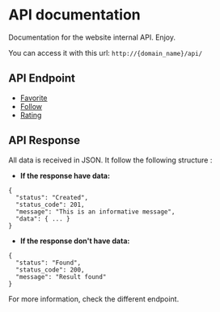 # API documentation
Documentation for the website internal API. Enjoy.

You can access it with this url: `http://{domain_name}/api/`

## API Endpoint
* [Favorite](endpoints/favorite.md)
* [Follow](endpoints/follow.md)
* [Rating](endpoints/rating.md)

## API Response
All data is received in JSON. It follow the following structure :
- **If the response have data:**

```
{
  "status": "Created",
  "status_code": 201,
  "message": "This is an informative message",
  "data": { ... }
}
```

- **If the response don't have data:**

```
{
  "status": "Found",
  "status_code": 200,
  "message": "Result found"
}
```

For more information, check the different endpoint.

